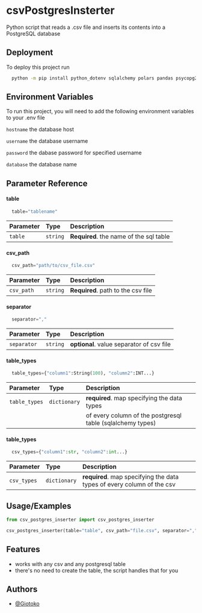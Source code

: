 
# csvPostgresInsterter

Python script that reads a .csv file and inserts its contents into a PostgreSQL database


## Deployment

To deploy this project run

```bash
  python -m pip install python_dotenv sqlalchemy polars pandas psycopg2 pyarrow

```


## Environment Variables

To run this project, you will need to add the following environment variables to your .env file

`hostname` the database host 

`username` the database username

`password` the dabase password for specified username

`database` the database name
## Parameter Reference

#### table

```python
  table="tablename"
```

| Parameter | Type     | Description                |
| :-------- | :------- | :------------------------- |
| `table`   | `string` | **Required**. the name of the sql table |

#### csv_path

```python
  csv_path="path/to/csv_file.csv"
```

| Parameter | Type     | Description                       |
| :-------- | :------- | :-------------------------------- |
| `csv_path` | `string` | **Required**. path to the csv file |

#### separator

```python
  separator=","
```

| Parameter | Type     | Description                       |
| :-------- | :------- | :-------------------------------- |
| `separator` | `string` | **optional**. value separator of csv file |


#### table_types

```python
  table_types={"column1":String(100), "column2":INT...}
```

| Parameter | Type     | Description                       |
| :-------- | :------- | :-------------------------------- |
| `table_types` | `dictionary` | **required**. map specifying the data types
 || | of every column of the postgresql table (sqlalchemy types)|

#### table_types

```python
  csv_types={"column1":str, "column2":int...}
```

| Parameter | Type     | Description                       |
| :-------- | :------- | :-------------------------------- |
| `csv_types` | `dictionary` | **required**. map specifying the data types of every column of the csv |



## Usage/Examples

```python
from csv_postgres_inserter import csv_postgres_inserter

csv_postgres_inserter(table="table", csv_path="file.csv", separator="," table_type={"column1":String(255), "column2":INT}, csv_type={"column1":str, "column2":int})

```


## Features

- works with any csv and any postgresql table
- there's no need to create the table, the script handles that for you


## Authors

- [@Giotoko](https://github.com/Giotoko)

